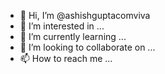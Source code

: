 - 👋 Hi, I’m @ashishguptacomviva
- 👀 I’m interested in ...
- 🌱 I’m currently learning ...
- 💞️ I’m looking to collaborate on ...
- 📫 How to reach me ...

<!---
ashishguptacomviva/ashishguptacomviva is a ✨ special ✨ repository because its `README.md` (this file) appears on your GitHub profile.
You can click the Preview link to take a look at your changes.
--->
